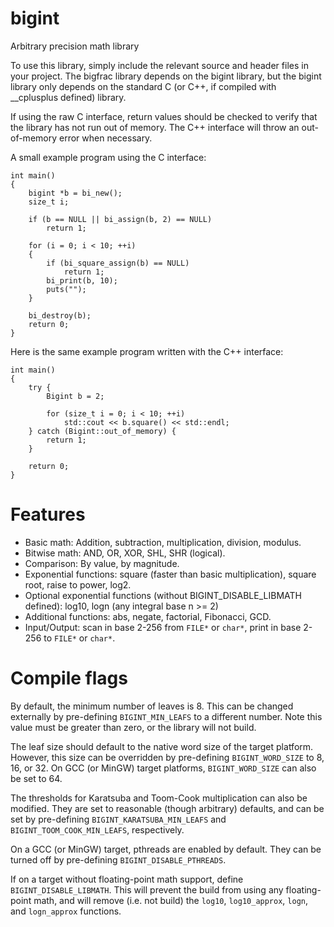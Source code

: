 # bigint
Arbitrary precision math library

To use this library, simply include the relevant source and header files in your project.
The bigfrac library depends on the bigint library, but the bigint library only depends on
the standard C (or C++, if compiled with __cplusplus defined) library.

If using the raw C interface, return values should be checked to verify that the library
has not run out of memory. The C++ interface will throw an out-of-memory error when necessary.

A small example program using the C interface:

    int main()
    {
        bigint *b = bi_new();
        size_t i;
        
        if (b == NULL || bi_assign(b, 2) == NULL)
            return 1;
        
        for (i = 0; i < 10; ++i)
        {
            if (bi_square_assign(b) == NULL)
                return 1;
            bi_print(b, 10);
            puts("");
        }
        
        bi_destroy(b);
        return 0;
    }
    
Here is the same example program written with the C++ interface:

    int main()
    {
        try {
            Bigint b = 2;

            for (size_t i = 0; i < 10; ++i)
                std::cout << b.square() << std::endl;
        } catch (Bigint::out_of_memory) {
            return 1;
        }
        
        return 0;
    }
    
# Features

 - Basic math: Addition, subtraction, multiplication, division, modulus.
 - Bitwise math: AND, OR, XOR, SHL, SHR (logical).
 - Comparison: By value, by magnitude.
 - Exponential functions: square (faster than basic multiplication), square root, raise to power, log2.
 - Optional exponential functions (without BIGINT_DISABLE_LIBMATH defined): log10, logn (any integral base n >= 2)
 - Additional functions: abs, negate, factorial, Fibonacci, GCD.
 - Input/Output: scan in base 2-256 from `FILE*` or `char*`, print in base 2-256 to `FILE*` or `char*`.
    
# Compile flags

By default, the minimum number of leaves is 8. This can be changed externally by pre-defining `BIGINT_MIN_LEAFS` to a different number. Note this value must be greater than zero, or the library will not build.

The leaf size should default to the native word size of the target platform. However, this size can be overridden by pre-defining `BIGINT_WORD_SIZE` to 8, 16, or 32. On GCC (or MinGW) target platforms, `BIGINT_WORD_SIZE` can also be set to 64.

The thresholds for Karatsuba and Toom-Cook multiplication can also be modified. They are set to reasonable (though arbitrary) defaults, and can be set by pre-defining `BIGINT_KARATSUBA_MIN_LEAFS` and `BIGINT_TOOM_COOK_MIN_LEAFS`, respectively.

On a GCC (or MinGW) target, pthreads are enabled by default. They can be turned off by pre-defining `BIGINT_DISABLE_PTHREADS`.

If on a target without floating-point math support, define `BIGINT_DISABLE_LIBMATH`. This will prevent the build from using any floating-point math, and will remove (i.e. not build) the `log10`, `log10_approx`, `logn`, and `logn_approx` functions.
